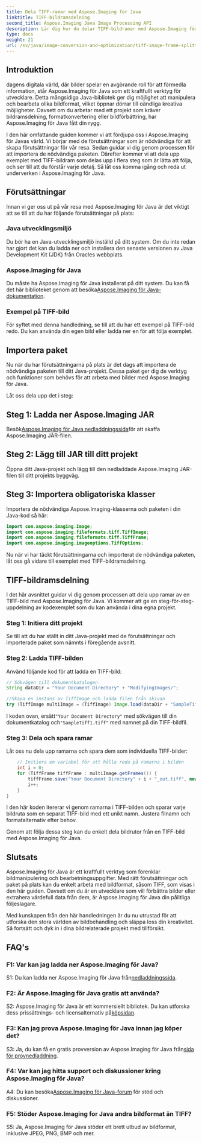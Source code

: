 ```yaml
---
title: Dela TIFF-ramar med Aspose.Imaging för Java
linktitle: TIFF-bildramsdelning
second_title: Aspose.Imaging Java Image Processing API
description: Lär dig hur du delar TIFF-bildramar med Aspose.Imaging för Java. Steg-för-steg-guide med förutsättningar, kodexempel och vanliga frågor för utvecklare.
type: docs
weight: 21
url: /sv/java/image-conversion-and-optimization/tiff-image-frame-splitting/
---
```

## Introduktion

dagens digitala värld, där bilder spelar en avgörande roll för att förmedla information, står Aspose.Imaging för Java som ett kraftfullt verktyg för utvecklare. Detta mångsidiga Java-bibliotek ger dig möjlighet att manipulera och bearbeta olika bildformat, vilket öppnar dörrar till oändliga kreativa möjligheter. Oavsett om du arbetar med ett projekt som kräver bildramsdelning, formatkonvertering eller bildförbättring, har Aspose.Imaging för Java fått din rygg.

I den här omfattande guiden kommer vi att fördjupa oss i Aspose.Imaging för Javas värld. Vi börjar med de förutsättningar som är nödvändiga för att skapa förutsättningar för vår resa. Sedan guidar vi dig genom processen för att importera de nödvändiga paketen. Därefter kommer vi att dela upp exemplet med TIFF-bildram som delas upp i flera steg som är lätta att följa, och ser till att du förstår varje detalj. Så låt oss komma igång och reda ut underverken i Aspose.Imaging för Java.

## Förutsättningar

Innan vi ger oss ut på vår resa med Aspose.Imaging för Java är det viktigt att se till att du har följande förutsättningar på plats:

### Java utvecklingsmiljö
Du bör ha en Java-utvecklingsmiljö inställd på ditt system. Om du inte redan har gjort det kan du ladda ner och installera den senaste versionen av Java Development Kit (JDK) från Oracles webbplats.

### Aspose.Imaging för Java
 Du måste ha Aspose.Imaging för Java installerat på ditt system. Du kan få det här biblioteket genom att besöka[Aspose.Imaging för Java-dokumentation](https://reference.aspose.com/imaging/java/).

### Exempel på TIFF-bild
För syftet med denna handledning, se till att du har ett exempel på TIFF-bild redo. Du kan använda din egen bild eller ladda ner en för att följa exemplet.

## Importera paket

Nu när du har förutsättningarna på plats är det dags att importera de nödvändiga paketen till ditt Java-projekt. Dessa paket ger dig de verktyg och funktioner som behövs för att arbeta med bilder med Aspose.Imaging för Java.

Låt oss dela upp det i steg:

## Steg 1: Ladda ner Aspose.Imaging JAR

 Besök[Aspose.Imaging för Java nedladdningssida](https://releases.aspose.com/imaging/java/)för att skaffa Aspose.Imaging JAR-filen.

## Steg 2: Lägg till JAR till ditt projekt

Öppna ditt Java-projekt och lägg till den nedladdade Aspose.Imaging JAR-filen till ditt projekts byggväg.

## Steg 3: Importera obligatoriska klasser

Importera de nödvändiga Aspose.Imaging-klasserna och paketen i din Java-kod så här:

```java
import com.aspose.imaging.Image;
import com.aspose.imaging.fileformats.tiff.TiffImage;
import com.aspose.imaging.fileformats.tiff.TiffFrame;
import com.aspose.imaging.imageoptions.TiffOptions;
```

Nu när vi har täckt förutsättningarna och importerat de nödvändiga paketen, låt oss gå vidare till exemplet med TIFF-bildramsdelning.

## TIFF-bildramsdelning

I det här avsnittet guidar vi dig genom processen att dela upp ramar av en TIFF-bild med Aspose.Imaging för Java. Vi kommer att ge en steg-för-steg-uppdelning av kodexemplet som du kan använda i dina egna projekt.

### Steg 1: Initiera ditt projekt
Se till att du har ställt in ditt Java-projekt med de förutsättningar och importerade paket som nämnts i föregående avsnitt.

### Steg 2: Ladda TIFF-bilden
Använd följande kod för att ladda en TIFF-bild:

```java
// Sökvägen till dokumentkatalogen.
String dataDir = "Your Document Directory" + "ModifyingImages/";

//Skapa en instans av TiffImage och ladda filen från skivan
try (TiffImage multiImage = (TiffImage) Image.load(dataDir + "SampleTiff1.tiff")) {
```

 I koden ovan, ersätt`"Your Document Directory"` med sökvägen till din dokumentkatalog och`"SampleTiff1.tiff"` med namnet på din TIFF-bildfil.

### Steg 3: Dela och spara ramar
Låt oss nu dela upp ramarna och spara dem som individuella TIFF-bilder:

```java
    // Initiera en variabel för att hålla reda på ramarna i bilden
    int i = 0;
    for (TiffFrame tiffFrame : multiImage.getFrames()) {
        tiffFrame.save("Your Document Directory" + i + "_out.tiff", new TiffOptions(TiffExpectedFormat.TiffJpegRgb));
        i++;
    }
}
```

I den här koden itererar vi genom ramarna i TIFF-bilden och sparar varje bildruta som en separat TIFF-bild med ett unikt namn. Justera filnamn och formatalternativ efter behov.

Genom att följa dessa steg kan du enkelt dela bildrutor från en TIFF-bild med Aspose.Imaging för Java.

## Slutsats

Aspose.Imaging för Java är ett kraftfullt verktyg som förenklar bildmanipulering och bearbetningsuppgifter. Med rätt förutsättningar och paket på plats kan du enkelt arbeta med bildformat, såsom TIFF, som visas i den här guiden. Oavsett om du är en utvecklare som vill förbättra bilder eller extrahera värdefull data från dem, är Aspose.Imaging för Java din pålitliga följeslagare.

Med kunskapen från den här handledningen är du nu utrustad för att utforska den stora världen av bildbehandling och släppa loss din kreativitet. Så fortsätt och dyk in i dina bildrelaterade projekt med tillförsikt.

## FAQ's

### F1: Var kan jag ladda ner Aspose.Imaging för Java?

 S1: Du kan ladda ner Aspose.Imaging för Java från[nedladdningssida](https://releases.aspose.com/imaging/java/).

### F2: Är Aspose.Imaging för Java gratis att använda?

 S2: Aspose.Imaging för Java är ett kommersiellt bibliotek. Du kan utforska dess prissättnings- och licensalternativ på[köpsidan](https://purchase.aspose.com/buy).

### F3: Kan jag prova Aspose.Imaging för Java innan jag köper det?

 S3: Ja, du kan få en gratis provversion av Aspose.Imaging för Java från[sida för provnedladdning](https://releases.aspose.com/).

### F4: Var kan jag hitta support och diskussioner kring Aspose.Imaging för Java?

 A4: Du kan besöka[Aspose.Imaging för Java-forum](https://forum.aspose.com/) för stöd och diskussioner.

### F5: Stöder Aspose.Imaging for Java andra bildformat än TIFF?

S5: Ja, Aspose.Imaging för Java stöder ett brett utbud av bildformat, inklusive JPEG, PNG, BMP och mer.